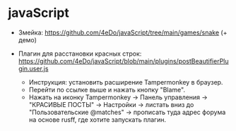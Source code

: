 # javaScript

- Змейка: https://github.com/4eDo/javaScript/tree/main/games/snake (+ демо)

- Плагин для расстановки красных строк: https://github.com/4eDo/javaScript/blob/main/plugins/postBeautifierPlugin.user.js
  - Инструкция: установить расширение Tampermonkey в браузер.
  - Перейти по ссылке выше и нажать кнопку "Blame".
  - Нажать на иконку Tampermonkey -> Панель управления -> "КРАСИВЫЕ ПОСТЫ" -> Настройки -> листать вниз до "Пользовательские @matches" -> прописать туда адрес форума на основе rusff, где хотите запускать плагин.
